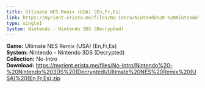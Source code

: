 ```yaml
---
title: Ultimate NES Remix (USA) (En,Fr,Es)
link: https://myrient.erista.me/files/No-Intro/Nintendo%20-%20Nintendo%203DS%20(Decrypted)/Ultimate%20NES%20Remix%20(USA)%20(En,Fr,Es).zip
type: single1
System: Nintendo - Nintendo 3DS (Decrypted)
---
```

<b>Game:</b> Ultimate NES Remix (USA) (En,Fr,Es)<br>
<b>System:</b> Nintendo - Nintendo 3DS (Decrypted)<br>
<b>Collection:</b> No-Intro<br>
<b>Download:</b> https://myrient.erista.me/files/No-Intro/Nintendo%20-%20Nintendo%203DS%20(Decrypted)/Ultimate%20NES%20Remix%20(USA)%20(En,Fr,Es).zip